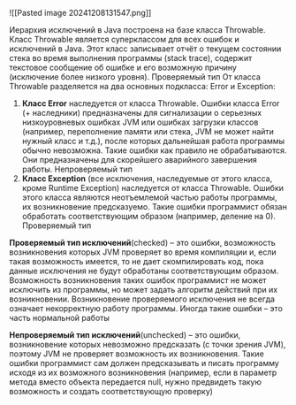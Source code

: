 
![[Pasted image 20241208131547.png]]

Иерархия исключений в Java построена на базе класса Throwable. Класс Throwable является суперклассом для всех ошибок и исключений в Java. Этот класс записывает отчёт о текущем состоянии стека во время выполнения программы (stack trace), содержит текстовое сообщение об ошибке и его возможную причину (исключение более низкого уровня). Проверяемый тип
От класса Throwable разделяется на два основных подкласса: Error и Exception:
1. **Класс Error** наследуется от класса Throwable. Ошибки класса Error (+ наследники) предназначены для сигнализации о серьезных низкоуровневых ошибках JVM или ошибках загрузки классов (например, переполнение памяти или стека, JVM не может найти нужный класс и т.д.), после которых дальнейшая работа программы обычно невозможна. Такие ошибки как правило не обрабатываются. Они предназначены для скорейшего аварийного завершения работы. Непроверяемый тип
2. **Класс Exception** (все исключения, наследуемые от этого класса, кроме Runtime Exception) наследуется от класса Throwable. Ошибки этого класса являются неотъемлемой частью работы программы, их возникновение предсказуемо. Такие ошибки программист обязан обработать соответствующим образом (например, деление на 0). Проверяемый тип

**Проверяемый тип исключений**(checked) – это ошибки, возможность возникновения которых JVM проверяет во время компиляции и, если такая возможность имеется, то не дает скомпилировать код, пока данные исключения не будут обработаны соответствующим образом. Возможность возникновения таких ошибок программист не может исключить из программы, но может задать алгоритм действий при их возникновении. Возникновение проверяемого исключения не всегда означает некорректную работу программы. Иногда такие ошибки – это часть нормальной работы

**Непроверяемый тип исключений**(unchecked) – это ошибки, возникновение которых невозможно предсказать (с точки зрения JVM), поэтому JVM не проверяет возможность их возникновения. Такие ошибки программист сам должен предсказывать и писать программу исходя из их возможного возникновения (например, если в параметр метода вместо объекта передается null, нужно предвидеть такую возможность и создать соответствующую проверку)

